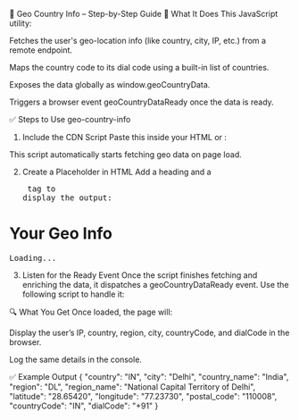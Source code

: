 🧭 Geo Country Info – Step-by-Step Guide
📌 What It Does
This JavaScript utility:

Fetches the user's geo-location info (like country, city, IP, etc.) from a remote endpoint.

Maps the country code to its dial code using a built-in list of countries.

Exposes the data globally as window.geoCountryData.

Triggers a browser event geoCountryDataReady once the data is ready.

✅ Steps to Use geo-country-info
1. Include the CDN Script
Paste this inside your HTML <head> or <body>:

<!-- ---------- CDN ---------- -->
<script src="https://cdn.jsdelivr.net/gh/07hasib/geo-country-info/geoCountriesInfo.js"></script>
This script automatically starts fetching geo data on page load.

2. Create a Placeholder in HTML
Add a heading and a <pre> tag to display the output:

<!-- ---------- HTML ---------- -->
<h1>Your Geo Info</h1>
<pre id="geoOutput">Loading...</pre>

3. Listen for the Ready Event
Once the script finishes fetching and enriching the data, it dispatches a geoCountryDataReady event. Use the following script to handle it:

<!-- ---------- JavaScript ---------- -->
<script>
  const outputEl = document.getElementById('geoOutput');

  window.addEventListener('geoCountryDataReady', () => {
    outputEl.textContent = JSON.stringify(window.geoCountryData, null, 2);
    console.log('geoCountryData -->', geoCountryData);
  });
</script>

🔍 What You Get
Once loaded, the page will:

Display the user’s IP, country, region, city, countryCode, and dialCode in the browser.

Log the same details in the console.

✅ Example Output
{
  "country": "IN",
  "city": "Delhi",
  "country_name": "India",
  "region": "DL",
  "region_name": "National Capital Territory of Delhi",
  "latitude": "28.65420",
  "longitude": "77.23730",
  "postal_code": "110008",
  "countryCode": "IN",
  "dialCode": "+91"
}

